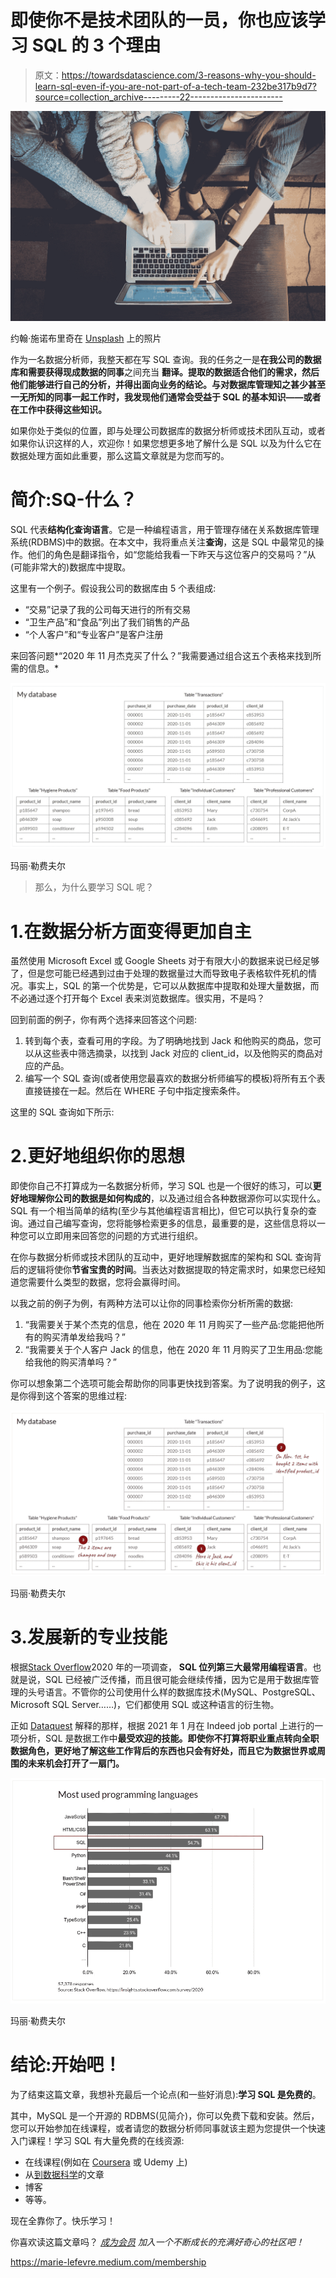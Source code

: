 # 即使你不是技术团队的一员，你也应该学习 SQL 的 3 个理由

> 原文：<https://towardsdatascience.com/3-reasons-why-you-should-learn-sql-even-if-you-are-not-part-of-a-tech-team-232be317b9d7?source=collection_archive---------22----------------------->

![](img/2e56a270888a9a86322abf8e7f8cf0e7.png)

约翰·施诺布里奇在 [Unsplash](https://unsplash.com/?utm_source=unsplash&utm_medium=referral&utm_content=creditCopyText) 上的照片

作为一名数据分析师，我整天都在写 SQL 查询。我的任务之一是**在我公司的数据库和需要获得现成数据的同事**之间充当 **翻译。提取的数据适合他们的需求，然后他们能够进行自己的分析，并得出面向业务的结论。与对数据库管理知之甚少甚至一无所知的同事一起工作时，我发现他们通常会受益于 SQL 的基本知识——或者在工作中获得这些知识。**

如果你处于类似的位置，即与处理公司数据库的数据分析师或技术团队互动，或者如果你认识这样的人，欢迎你！如果您想更多地了解什么是 SQL 以及为什么它在数据处理方面如此重要，那么这篇文章就是为您而写的。

# 简介:SQ-什么？

SQL 代表**结构化查询语言**。它是一种编程语言，用于管理存储在关系数据库管理系统(RDBMS)中的数据。在本文中，我将重点关注**查询**，这是 SQL 中最常见的操作。他们的角色是翻译指令，如“您能给我看一下昨天与这位客户的交易吗？”从(可能非常大的)数据库中提取。

这里有一个例子。假设我公司的数据库由 5 个表组成:

*   “交易”记录了我的公司每天进行的所有交易
*   “卫生产品”和“食品”列出了我们销售的产品
*   “个人客户”和“专业客户”是客户注册

来回答问题*“2020 年 11 月杰克买了什么？”我需要通过组合这五个表格来找到所需的信息。*

![](img/92e62d226bc5a6b787a8f481c0130fda.png)

玛丽·勒费夫尔

> 那么，为什么要学习 SQL 呢？

# 1.在数据分析方面变得更加自主

虽然使用 Microsoft Excel 或 Google Sheets 对于有限大小的数据来说已经足够了，但是您可能已经遇到过由于处理的数据量过大而导致电子表格软件死机的情况。事实上，SQL 的第一个优势是，它可以从数据库中提取和处理大量数据，而不必通过逐个打开每个 Excel 表来浏览数据库。很实用，不是吗？

回到前面的例子，你有两个选择来回答这个问题:

1.  转到每个表，查看可用的字段。为了明确地找到 Jack 和他购买的商品，您可以从这些表中筛选摘录，以找到 Jack 对应的 client_id，以及他购买的商品对应的产品。
2.  编写一个 SQL 查询(或者使用您最喜欢的数据分析师编写的模板)将所有五个表直接链接在一起。然后在 WHERE 子句中指定搜索条件。

这里的 SQL 查询如下所示:

# 2.更好地组织你的思想

即使你自己不打算成为一名数据分析师，学习 SQL 也是一个很好的练习，可以**更好地理解你公司的数据是如何构成的**，以及通过组合各种数据源你可以实现什么。SQL 有一个相当简单的结构(至少与其他编程语言相比)，但它可以执行复杂的查询。通过自己编写查询，您将能够检索更多的信息，最重要的是，这些信息将以一种您可以立即用来回答您的问题的方式进行组织。

在你与数据分析师或技术团队的互动中，更好地理解数据库的架构和 SQL 查询背后的逻辑将使你**节省宝贵的时间**。当表达对数据提取的特定需求时，如果您已经知道您需要什么类型的数据，您将会赢得时间。

以我之前的例子为例，有两种方法可以让你的同事检索你分析所需的数据:

1.  “我需要关于某个杰克的信息，他在 2020 年 11 月购买了一些产品:您能把他所有的购买清单发给我吗？”
2.  “我需要关于个人客户 Jack 的信息，他在 2020 年 11 月购买了卫生用品:您能给我他的购买清单吗？”

你可以想象第二个选项可能会帮助你的同事更快找到答案。为了说明我的例子，这是你得到这个答案的思维过程:

![](img/97c498fd0be536a5dd17105d44132f8f.png)

玛丽·勒费夫尔

# 3.发展新的专业技能

根据[Stack Overflow](https://insights.stackoverflow.com/survey/2020#most-popular-technologies)2020 年的一项调查， **SQL 位列第三大最常用编程语言**。也就是说，SQL 已经被广泛传播，而且很可能会继续传播，因为它是用于数据库管理的头号语言。不管你的公司使用什么样的数据库技术(MySQL、PostgreSQL、Microsoft SQL Server……)，它们都使用 SQL 或这种语言的衍生物。

正如 [Dataquest](https://www.dataquest.io/blog/why-sql-is-the-most-important-language-to-learn/) 解释的那样，根据 2021 年 1 月在 Indeed job portal 上进行的一项分析，SQL 是数据工作中**最受欢迎的技能。即使你不打算将职业重点转向全职数据角色，更好地了解这些工作背后的东西也只会有好处，而且它为数据世界或周围的未来机会打开了一扇门。**

![](img/2404b8f9911d8417595643f2dd9e6510.png)

玛丽·勒费夫尔

# 结论:开始吧！

为了结束这篇文章，我想补充最后一个论点(和一些好消息):**学习 SQL 是免费的**。

其中，MySQL 是一个开源的 RDBMS(见简介)，你可以免费下载和安装。然后，您可以开始参加在线课程，或者请您的数据分析师同事就该主题为您提供一个快速入门课程！学习 SQL 有大量免费的在线资源:

*   在线课程(例如在 [Coursera](https://www.coursera.org/) 或 Udemy 上)
*   从[到数据科学](https://towardsdatascience.com/tagged/sql)的文章
*   博客
*   等等。

现在全靠你了。快乐学习！

你喜欢读这篇文章吗？ [*成为会员*](https://marie-lefevre.medium.com/membership) *加入一个不断成长的充满好奇心的社区吧！*

<https://marie-lefevre.medium.com/membership> 